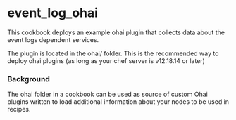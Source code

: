 # event_log_ohai 
This cookbook deploys an example ohai plugin that collects data about the event logs dependent services.

The plugin is located in the ohai/ folder. This is the recommended way to deploy ohai plugins (as long as your chef server is v12.18.14 or later)

### Background
The ohai folder in a cookbook can be used as source of custom Ohai plugins written to load additional information about your nodes to be used in recipes.
